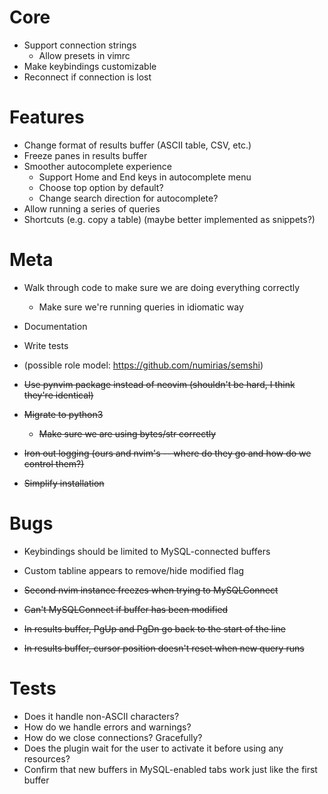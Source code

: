 # Core

  - Support connection strings
      - Allow presets in vimrc
  - Make keybindings customizable
  - Reconnect if connection is lost
  
# Features

  - Change format of results buffer (ASCII table, CSV, etc.)
  - Freeze panes in results buffer
  - Smoother autocomplete experience
      - Support Home and End keys in autocomplete menu
      - Choose top option by default?
      - Change search direction for autocomplete?
  - Allow running a series of queries
  - Shortcuts (e.g. copy a table) (maybe better implemented as snippets?)

# Meta

  - Walk through code to make sure we are doing everything correctly
      - Make sure we're running queries in idiomatic way
  - Documentation
  - Write tests
  - (possible role model: https://github.com/numirias/semshi)

  - ~~Use pynvim package instead of neovim (shouldn't be hard, I think
    they're identical)~~
  - ~~Migrate to python3~~
      - ~~Make sure we are using bytes/str correctly~~
  - ~~Iron out logging (ours and nvim's -- where do they go and how do we
    control them?)~~
  - ~~Simplify installation~~

# Bugs

  - Keybindings should be limited to MySQL-connected buffers
  - Custom tabline appears to remove/hide modified flag

  - ~~Second nvim instance freezes when trying to MySQLConnect~~
  - ~~Can't MySQLConnect if buffer has been modified~~
  - ~~In results buffer, PgUp and PgDn go back to the start of the line~~
  - ~~In results buffer, cursor position doesn't reset when new query
    runs~~

# Tests

  - Does it handle non-ASCII characters?
  - How do we handle errors and warnings?
  - How do we close connections? Gracefully?
  - Does the plugin wait for the user to activate it before using any
    resources?
  - Confirm that new buffers in MySQL-enabled tabs work just like the
    first buffer
